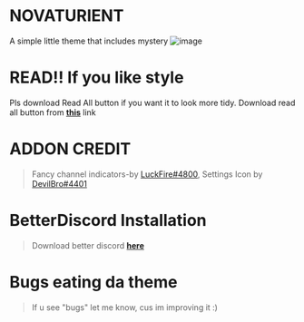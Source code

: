 # NOVATURIENT
A simple little theme that includes mystery
![image](https://user-images.githubusercontent.com/84565593/133369696-80b52eb5-4c4a-47cd-9e99-fa2a7c67c073.png)
# READ!! If you like style
Pls download Read All button if you want it to look more tidy. Download read all button from [**this**](https://betterdiscord.app/plugin/ReadAllNotificationsButton) link
# ADDON CREDIT
>Fancy channel indicators-by [LuckFire#4800](https://github.com/LuckFire),
>Settings Icon by [DevilBro#4401](https://github.com/mwittrien)
# BetterDiscord Installation
>Download better discord [**here**](https://betterdiscord.app/)
# Bugs eating da theme
> If u see "bugs" let me know, cus im improving it :)
